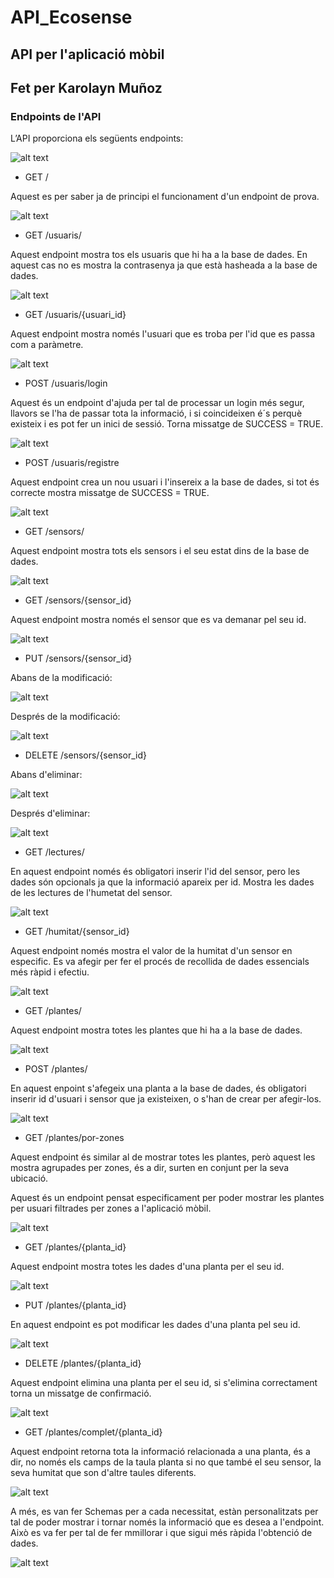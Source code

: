# API_Ecosense
## API per l'aplicació mòbil
## Fet per Karolayn Muñoz

### Endpoints de l'API
L’API proporciona els següents endpoints:

![alt text](images/image.png)

- GET /

Aquest es per saber ja de principi el funcionament d'un endpoint de prova.

![alt text](images/image2.png)

- GET /usuaris/

Aquest endpoint mostra tos els usuaris que hi ha a la base de dades. En aquest cas no es mostra la contrasenya ja que està hasheada a la base de dades.

![alt text](images/image3.png)

- GET /usuaris/{usuari_id}

Aquest endpoint mostra només l'usuari que es troba per l'id que es passa com a paràmetre.

![alt text](images/image4.png)

- POST /usuaris/login

Aquest és un endpoint d'ajuda per tal de processar un login més segur, llavors se l'ha de passar tota la informació, i si coincideixen é´s perquè existeix i es pot fer un inici de sessió. Torna missatge de SUCCESS = TRUE.

![alt text](images/image5.png)

- POST /usuaris/registre

Aquest endpoint crea un nou usuari i l'insereix a la base de dades, si tot és correcte mostra missatge de SUCCESS = TRUE.

![alt text](images/image6.png)

- GET /sensors/

Aquest endpoint mostra tots els sensors i el seu estat dins de la base de dades.

![alt text](images/image7.png)

- GET /sensors/{sensor_id}

Aquest endpoint mostra només el sensor que es va demanar pel seu id.

![alt text](images/image8.png)

- PUT /sensors/{sensor_id}

Abans de la modificació:

![alt text](images/image9.png)

Després de la modificació: 

![alt text](images/image10.png)

- DELETE /sensors/{sensor_id}

Abans d'eliminar:

![alt text](images/image11.png)

Després d'eliminar:

![alt text](images/image12.png)

- GET /lectures/

En aquest endpoint només és obligatori inserir l'id del sensor, pero les dades són opcionals ja que la informació apareix per id. Mostra les dades de les lectures de l'humetat del sensor.

![alt text](images/image13.png)

- GET /humitat/{sensor_id}

Aquest endpoint només mostra el valor de la humitat d'un sensor en especific. Es va afegir per fer el procés de recollida de dades essencials més ràpid i efectiu.

![alt text](images/image14.png)

- GET /plantes/

Aquest endpoint mostra totes les plantes que hi ha a la base de dades.

![alt text](images/image15.png)

- POST /plantes/

En aquest enpoint s'afegeix una planta a la base de dades, és obligatori inserir id d'usuari i sensor que ja existeixen, o s'han de crear per afegir-los.

![alt text](images/image16.png)

- GET /plantes/por-zones

Aquest endpoint és similar al de mostrar totes les plantes, però aquest les mostra agrupades per zones, és a dir, surten en conjunt per la seva ubicació.

Aquest és un endpoint pensat especificament per poder mostrar les plantes per usuari filtrades per zones a l'aplicació mòbil.

![alt text](images/image17.png)

- GET /plantes/{planta_id}

Aquest endpoint mostra totes les dades d'una planta per el seu id.

![alt text](images/image18.png)

- PUT /plantes/{planta_id}

En aquest endpoint es pot modificar les dades d'una planta pel seu id.

![alt text](images/image19.png)

- DELETE /plantes/{planta_id}

Aquest endpoint elimina una planta per el seu id, si s'elimina correctament torna un missatge de confirmació.

![alt text](images/image20.png)

- GET /plantes/complet/{planta_id}

Aquest endpoint retorna tota la informació relacionada a una planta, és a dir, no només els camps de la taula planta si no que també el seu sensor, la seva humitat que son d'altre taules diferents.

![alt text](images/image21.png)

A més, es van fer Schemas per a cada necessitat, estàn personalitzats per tal de poder mostrar i tornar només la informació que es desea a l'endpoint. Això es va fer per tal de fer mmillorar i que sigui més ràpida l'obtenció de dades.

![alt text](images/image22.png)
